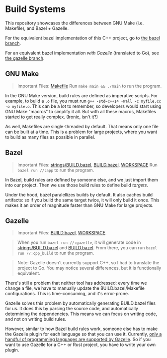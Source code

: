 
# Build Systems

This repository showcases the differences between GNU Make (i.e. Makefile), and Bazel + Gazelle.

For the equivalent bazel implementation of this C++ project, go to [the bazel branch](https://github.com/davidmcnamee/cpp_build/tree/bazel).

For an equivalent bazel implementation *with Gazelle* (translated to Go), see [the gazelle branch](https://github.com/davidmcnamee/cpp_build/tree/gazelle).

## GNU Make

> Important Files: [Makefile](https://github.com/davidmcnamee/cpp_build/blob/main/Makefile)
> Run `make main && ./main` to run the program.

In the GNU Make version, build rules are defined as imperative scripts. For example, to build a `.o` file, you must run `g++ -std=c++14 -Wall -c myfile.cc -o myfile.o`. This can be a lot to remember, so developers would start using GNU Make "macros" to simplify it all. But with all these macros, Makefiles started to get really complex. (Ironic, isn't it?)

As well, Makefiles are single-threaded by default. That means only one file can be built at a time. This is a problem for large projects, where you want to build as many files as possible in parallel.

## Bazel

> Important Files: [strings/BUILD.bazel](https://github.com/davidmcnamee/cpp_build/blob/bazel/strings/BUILD.bazel), [BUILD.bazel](https://github.com/davidmcnamee/cpp_build/blob/bazel/BUILD.bazel), [WORKSPACE](https://github.com/davidmcnamee/cpp_build/blob/bazel/WORKSPACE)
> Run `bazel run //:app` to run the program.

In Bazel, build rules are defined by someone else, and we just import them into our project. Then we use those build rules to define build *targets*.

Under the hood, bazel paralellizes builds by default. It also caches build artifacts: so if you build the same target twice, it will only build it once. This makes it an order of magnitude faster than GNU Make for large projects.

## Gazelle

> Important Files: [BUILD.bazel](https://github.com/davidmcnamee/cpp_build/blob/gazelle/BUILD.bazel), [WORKSPACE](https://github.com/davidmcnamee/cpp_build/blob/gazelle/WORKSPACE).

> When you run `bazel run //:gazelle`, it will generate code in [strings/BUILD.bazel](https://github.com/davidmcnamee/cpp_build/blob/gazelle/strings/BUILD.bazel) and [BUILD.bazel](https://github.com/davidmcnamee/cpp_build/blob/gazelle/BUILD.bazel).
> From there, you can run `bazel run //:cpp_build` to run the program.

> Note: Gazelle doesn't currently support C++, so I had to translate the project to Go. You may notice several differences, but it is functionally equivalent.

There's still a problem that neither tool has addressed: every time we change a file, we have to manually update the BUILD.bazel/Makefile configurations. This is time-consuming, and it's error-prone.

Gazelle solves this problem by automatically generating BUILD.bazel files for us. It does this by parsing the source code, and automatically determining the dependencies. This means we can focus on writing code, and not on writing build rules.

However, similar to how Bazel build rules work, someone else has to make the Gazelle plugin for each language so that you can use it. Currently, [only a handful of programming languages are supported by Gazelle](https://github.com/bazelbuild/bazel-gazelle#supported-languages). So if you want to use Gazelle for a C++ or Rust project, you have to write your own plugin.

